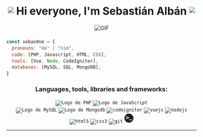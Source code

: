 <link rel="stylesheet" href="https://cdn.jsdelivr.net/gh/devicons/devicon@v2.9.0/devicon.min.css">
<div align="center"> 
   <h1><img src="https://media.giphy.com/media/12oufCB0MyZ1Go/giphy.gif" width="40" style="margin-bottom: 5px">
      Hi everyone, I'm <a>Sebasti&aacute;n Alb&aacute;n</a>
      <img src="https://media.giphy.com/media/12oufCB0MyZ1Go/giphy.gif" width="40" style="margin-bottom: 5px">
   </h1>
     <!-- <img align="center" alt="GIF" height="250px" src="https://media.giphy.com/media/GonOvAHwPK0PC/giphy.gif" /> -->
    <img align="center" alt="GIF" height="245px" src="https://media.giphy.com/media/BemKqR9RDK4V2/giphy.gif" style="margin-bottom: 5px;"/>
</div>

```javascript
const sebas0ne = {
  pronouns: "He" | "him",
  code: [PHP, Javascript, HTML, CSS],
  tools: [Vue, Node, CodeIgniter],
  databases: [MySQL, SQL, MongoDB],
}
```

<div align="center">

### Languages, tools, libraries and frameworks:
   
   <code><img src="https://img.icons8.com/officel/26/000000/php-logo.png" alt="Logo de PHP"/></code>
   <code><img src="https://img.icons8.com/color/26/000000/javascript.png" alt="Logo de JavaScript"/></code>   
   <code><img src="https://img.icons8.com/color/26/000000/javascript.png" alt="Logo de MySQL"/></code>
   <code><img src="https://img.icons8.com/color/26/000000/mongodb.png" alt="Logo de Mongodb"/></code>
   <code><img height="25" src="https://devicon.dev/devicon.git/icons/codeigniter/codeigniter-plain-wordmark.svg" alt="codeigniter"></code>
   <code><img height="25" src="https://devicon.dev/devicon.git/icons/vuejs/vuejs-original.svg" alt="vuejs"></code>
   <code><img height="25" src="https://devicon.dev/devicon.git/icons/nodejs/nodejs-original.svg" alt="nodejs"></code>
   <code><img height="25" src="https://devicon.dev/devicon.git/icons/html5/html5-original.svg" alt="html5"></code>
   <code><img height="25" src="https://devicon.dev/devicon.git/icons/css3/css3-original.svg" alt="css3"></code>
   <code><img height="25" src="https://devicons.github.io/devicon/devicon.git/icons/git/git-original.svg" alt="git"></code>
   <code><img height="25" src="https://raw.githubusercontent.com/github/explore/80688e429a7d4ef2fca1e82350fe8e3517d3494d/topics/terminal/terminal.png" alt="terminal"></code>
</div>
<hr>
